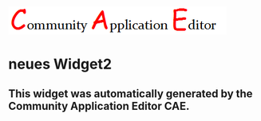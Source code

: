 ![CAE](https://github.com/cae-development/application-New-Test-App/blob/gh-pages/frontendComponent-neues-Widget2/img/logo.png)  

neues Widget2
===================


This widget was automatically generated by the Community Application Editor CAE.  
---------------
